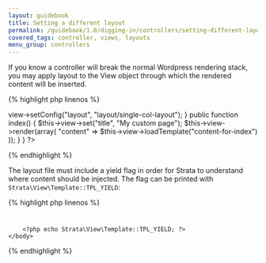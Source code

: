 ```yaml
---
layout: guidebook
title: Setting a different layout
permalink: /guidebook/1.0/digging-in/controllers/setting-different-layout/
covered_tags: controller, views, layouts
menu_group: controllers
---
```


If you know a controller will break the normal Wordpress rendering stack, you may apply layout to the View object through which the rendered content will be inserted.

{% highlight php linenos %}
<?php
namespace App\Controller;

class MyController extends AppController
{
    public function before()
    {
        // Will look under ~/web/app/themes/[active-theme]/templates/layout/single-col-layout.php
        $this->view->setConfig("layout", "layout/single-col-layout");
    }

    public function index()
    {
        $this->view->set("title", "My custom page");

        $this->view->render(array(
            "content" => $this->view->loadTemplate("content-for-index")
        ));
    }

}
?>
{% endhighlight %}

The layout file must include a yield flag in order for Strata to understand where content should be injected. The flag can be printed with `Strata\View\Template::TPL_YIELD`:

{% highlight php linenos %}
<html>
    <head>
      <meta http-equiv="Content-Type" content="text/html; charset=UTF-8" />
      <title><?php echo $title; ?></title>
      <meta name="viewport" content="width=device-width, initial-scale=1.0"/>
    </head>
    <body>
        <h1><?php echo $title; ?></h1>

        <?php echo Strata\View\Template::TPL_YIELD; ?>
    </body>
</html>
{% endhighlight %}
